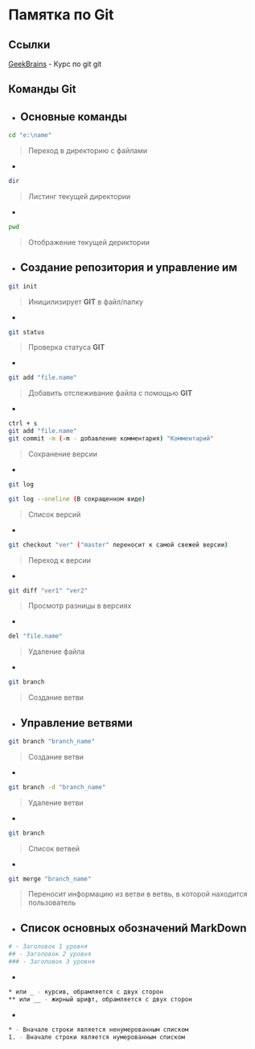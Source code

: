 # Памятка по Git

## Ссылки 

[GeekBrains](https://gb.ru/lessons/393400) - Курс по git git

## Команды Git
* ## Основные команды
```sh
cd "e:\name"
```
> Переход в директорию с файлами
*
```sh
dir
```
> Листинг текущей директории
*
```sh
pwd
```
> Отображение текущей дериктории 
* ## Создание репозитория и управление им
```sh
git init
```
> Иницилизирует **GIT** в файл/папку
*
```sh
git status
```
> Проверка статуса **GIT**
*
```sh
git add "file.name"
``` 
> Добавить отслеживание файла с помощью **GIT**
*
```sh
ctrl + s
git add "file.name"
git commit -m (-m - добавление комментария) "Комментарий"
```
> Сохранение версии
*
```sh
git log

git log --oneline (В сокращенном виде)
```
> Список версий
*
```sh
git checkout "ver" ("master" переносит к самой свежей версии)
```
> Переход к версии
*
```sh
git diff "ver1" "ver2"
```
> Просмотр разницы в версиях
*
```sh
del "file.name"
```
> Удаление файла
*
```sh
git branch
```
> Создание ветви
* ## Управление ветвями
```sh
git branch "branch_name"
```
> Создание ветви
*
```sh
git branch -d "branch_name"
```
> Удаление ветви
*
```sh
git branch
```
> Список ветвей
*
```sh
git merge "branch_name"
```
> Переносит информацию из ветви в ветвь, в которой находится пользователь

* ## Список основных обозначений MarkDown

```sh
# - Заголовок 1 уровня
## - Заголовок 2 уровня
### - Заголовок 3 уровня
```
*
```sh
* или _ - курсив, обрамляется с двух сторон
** или __ - жирный шрифт, обрамляется с двух сторон
```
*
```sh
* - Вначале строки является ненумерованным списком
1. - Вначале строки является нумерованным списком
```

